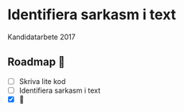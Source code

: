 # Identifiera sarkasm i text
Kandidatarbete 2017

## Roadmap 🚞
- [ ] Skriva lite kod
- [ ] Identifiera sarkasm i text
- [x] 🍺
